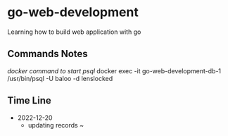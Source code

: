 # go-web-development

Learning how to build web application with go

## Commands Notes

_docker command to start psql_
docker exec -it go-web-development-db-1 /usr/bin/psql -U baloo -d lenslocked

## Time Line

- 2022-12-20
  - updating records ~
